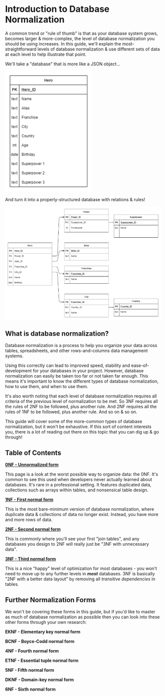 # Introduction to Database Normalization

A common trend or "rule of thumb" is that as your database system grows, becomes larger & more-complex, the level of database normalization you should be using increases. In this guide, we'll explain the most-straightforward levels of database normalization & use different sets of data at each level to help illustrate that point. 

We'll take a "database" that is more like a JSON object...

![SuperheroERD0NF](./assets/root/SuperheroERD0NF.png)



And turn it into a properly-structured database with relations & rules!

![SuperheroERD0NF](./assets/root/SuperheroERD3NF.png)





## What is database normalization?

Database normalization is a process to help you organize your data across tables, spreadsheets, and other rows-and-columns data management systems.

Using this correctly can lead to improved speed, stability and ease-of-development for your databases in your project. However, database normalization can easily be taken too far or not taken far enough. This means it's important to know the different types of database normalization, how to use them, and when to use them. 

It's also worth noting that each level of database normalization requires all criteria of the previous level of normalization to be met. So 3NF requires all the rules of 2NF to be followed, plus another rule. And 2NF requires all the rules of 1NF to be followed, plus another rule. And so on & so on.

This guide will cover some of the more-common types of database normalization, but it won't be exhaustive. If this sort of content interests you, there is a lot of reading out there on this topic that you can dig up & go through!



## Table of Contents

[**0NF - Unnormalized form**](./pages/01_0nf.md)

This page is a look at the worst possible way to organize data: the 0NF. It's common to see this used when developers never actually learned about databases. It's rare in a professional setting. It features duplicated data, collections such as arrays within tables, and nonsensical table design.



[**1NF - First normal form**](./pages/02_1nf.md)

This is the most bare-minimum version of database normalization, where duplicate data & collections of data no longer exist. Instead, you have more and more rows of data. 



[**2NF - Second normal form**](./pages/03_2nf.md)

This is commonly where you'll see your first "join tables", and any databases you design to 2NF will really just be "3NF with unnecessary data". 



[**3NF - Third normal form**](./pages/04_3nf.md)

This is a nice "happy" level of optimization for most databases - you won't need to move up to any further levels in ***most*** databases. 3NF is basically "2NF with a better data layout" by removing all *transitive dependencies* in tables.



## Further Normalization Forms

We won't be covering these forms in this guide, but if you'd like to master as much of database normalization as possible then you can look into these other forms through your own research:

**EKNF - Elementary key normal form**

**BCNF - Boyce-Codd normal form**

**4NF - Fourth normal form**

**ETNF - Essential tuple normal form** 

**5NF - Fifth normal form**

**DKNF - Domain-key normal form**

**6NF - Sixth normal form**



